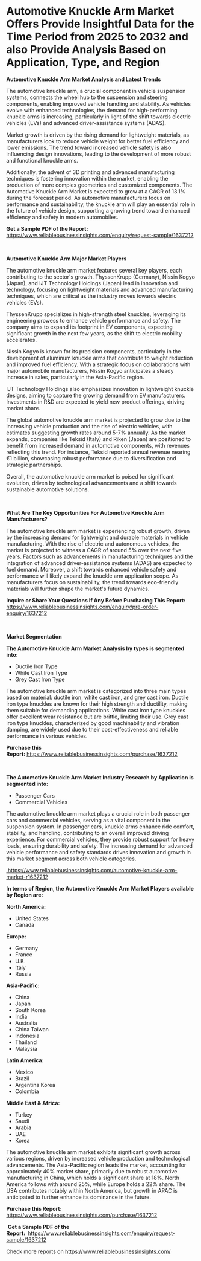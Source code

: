 <p><h1>Automotive Knuckle Arm Market Offers Provide Insightful Data for the Time Period from 2025 to 2032 and also Provide Analysis Based on Application, Type, and Region</h1></p><p><strong>Automotive Knuckle Arm Market Analysis and Latest Trends</strong></p>
<p><p>The automotive knuckle arm, a crucial component in vehicle suspension systems, connects the wheel hub to the suspension and steering components, enabling improved vehicle handling and stability. As vehicles evolve with enhanced technologies, the demand for high-performing knuckle arms is increasing, particularly in light of the shift towards electric vehicles (EVs) and advanced driver-assistance systems (ADAS). </p><p>Market growth is driven by the rising demand for lightweight materials, as manufacturers look to reduce vehicle weight for better fuel efficiency and lower emissions. The trend toward increased vehicle safety is also influencing design innovations, leading to the development of more robust and functional knuckle arms.</p><p>Additionally, the advent of 3D printing and advanced manufacturing techniques is fostering innovation within the market, enabling the production of more complex geometries and customized components. The Automotive Knuckle Arm Market is expected to grow at a CAGR of 13.1% during the forecast period. As automotive manufacturers focus on performance and sustainability, the knuckle arm will play an essential role in the future of vehicle design, supporting a growing trend toward enhanced efficiency and safety in modern automobiles.</p></p>
<p><strong>Get a Sample PDF of the Report:&nbsp;</strong> <a href="https://www.reliablebusinessinsights.com/enquiry/request-sample/1637212?utm_campaign=3133&utm_medium=2&utm_source=Github&utm_content=ia&utm_term=23032025&utm_id=automotive-knuckle-arm">https://www.reliablebusinessinsights.com/enquiry/request-sample/1637212</a></p>
<p>&nbsp;</p>
<p><strong>Automotive Knuckle Arm Major Market Players</strong></p>
<p><p>The automotive knuckle arm market features several key players, each contributing to the sector's growth. ThyssenKrupp (Germany), Nissin Kogyo (Japan), and IJT Technology Holdings (Japan) lead in innovation and technology, focusing on lightweight materials and advanced manufacturing techniques, which are critical as the industry moves towards electric vehicles (EVs).</p><p>ThyssenKrupp specializes in high-strength steel knuckles, leveraging its engineering prowess to enhance vehicle performance and safety. The company aims to expand its footprint in EV components, expecting significant growth in the next few years, as the shift to electric mobility accelerates.</p><p>Nissin Kogyo is known for its precision components, particularly in the development of aluminum knuckle arms that contribute to weight reduction and improved fuel efficiency. With a strategic focus on collaborations with major automobile manufacturers, Nissin Kogyo anticipates a steady increase in sales, particularly in the Asia-Pacific region.</p><p>IJT Technology Holdings also emphasizes innovation in lightweight knuckle designs, aiming to capture the growing demand from EV manufacturers. Investments in R&D are expected to yield new product offerings, driving market share.</p><p>The global automotive knuckle arm market is projected to grow due to the increasing vehicle production and the rise of electric vehicles, with estimates suggesting growth rates around 5-7% annually. As the market expands, companies like Teksid (Italy) and Riken (Japan) are positioned to benefit from increased demand in automotive components, with revenues reflecting this trend. For instance, Teksid reported annual revenue nearing €1 billion, showcasing robust performance due to diversification and strategic partnerships.</p><p>Overall, the automotive knuckle arm market is poised for significant evolution, driven by technological advancements and a shift towards sustainable automotive solutions.</p></p>
<p>&nbsp;</p>
<p><strong>What Are The Key Opportunities For Automotive Knuckle Arm Manufacturers?</strong></p>
<p><p>The automotive knuckle arm market is experiencing robust growth, driven by the increasing demand for lightweight and durable materials in vehicle manufacturing. With the rise of electric and autonomous vehicles, the market is projected to witness a CAGR of around 5% over the next five years. Factors such as advancements in manufacturing techniques and the integration of advanced driver-assistance systems (ADAS) are expected to fuel demand. Moreover, a shift towards enhanced vehicle safety and performance will likely expand the knuckle arm application scope. As manufacturers focus on sustainability, the trend towards eco-friendly materials will further shape the market's future dynamics.</p></p>
<p><strong>Inquire or Share Your Questions If Any Before Purchasing This Report:</strong> <a href="https://www.reliablebusinessinsights.com/enquiry/pre-order-enquiry/1637212?utm_campaign=3133&utm_medium=2&utm_source=Github&utm_content=ia&utm_term=23032025&utm_id=automotive-knuckle-arm">https://www.reliablebusinessinsights.com/enquiry/pre-order-enquiry/1637212</a></p>
<p>&nbsp;</p>
<p><strong>Market Segmentation</strong></p>
<p><strong>The Automotive Knuckle Arm Market Analysis by types is segmented into:</strong></p>
<p><ul><li>Ductile Iron Type</li><li>White Cast Iron Type</li><li>Grey Cast Iron Type</li></ul></p>
<p><p>The automotive knuckle arm market is categorized into three main types based on material: ductile iron, white cast iron, and grey cast iron. Ductile iron type knuckles are known for their high strength and ductility, making them suitable for demanding applications. White cast iron type knuckles offer excellent wear resistance but are brittle, limiting their use. Grey cast iron type knuckles, characterized by good machinability and vibration damping, are widely used due to their cost-effectiveness and reliable performance in various vehicles.</p></p>
<p><strong>Purchase this Report:&nbsp;</strong><a href="https://www.reliablebusinessinsights.com/purchase/1637212?utm_campaign=3133&utm_medium=2&utm_source=Github&utm_content=ia&utm_term=23032025&utm_id=automotive-knuckle-arm">https://www.reliablebusinessinsights.com/purchase/1637212</a></p>
<p>&nbsp;</p>
<p><strong>The Automotive Knuckle Arm Market Industry Research by Application is segmented into:</strong></p>
<p><ul><li>Passenger Cars</li><li>Commercial Vehicles</li></ul></p>
<p><p>The automotive knuckle arm market plays a crucial role in both passenger cars and commercial vehicles, serving as a vital component in the suspension system. In passenger cars, knuckle arms enhance ride comfort, stability, and handling, contributing to an overall improved driving experience. For commercial vehicles, they provide robust support for heavy loads, ensuring durability and safety. The increasing demand for advanced vehicle performance and safety standards drives innovation and growth in this market segment across both vehicle categories.</p></p>
<p><a href="https://www.reliablebusinessinsights.com/automotive-knuckle-arm-market-r1637212?utm_campaign=3133&utm_medium=2&utm_source=Github&utm_content=ia&utm_term=23032025&utm_id=automotive-knuckle-arm">&nbsp;https://www.reliablebusinessinsights.com/automotive-knuckle-arm-market-r1637212</a></p>
<p><strong>In terms of Region, the Automotive Knuckle Arm Market Players available by Region are:</strong></p>
<p>
    <p> <strong> North America: </strong>
        <ul>
            <li>United States</li>
            <li>Canada</li>
        </ul>
        </p> 
    <p> <strong> Europe: </strong>
        <ul>
            <li>Germany</li>
            <li>France</li>
            <li>U.K.</li>
            <li>Italy</li>
            <li>Russia</li>
        </ul>
        </p> 
    <p> <strong> Asia-Pacific: </strong>
        <ul>
            <li>China</li>
            <li>Japan</li>
            <li>South Korea</li>
            <li>India</li>
            <li>Australia</li>
            <li>China Taiwan</li>
            <li>Indonesia</li>
            <li>Thailand</li>
            <li>Malaysia</li>
        </ul>
        </p> 
    <p> <strong> Latin America: </strong>
        <ul>
            <li>Mexico</li>
            <li>Brazil</li>
            <li>Argentina Korea</li>
            <li>Colombia</li>
        </ul>
        </p> 
    <p> <strong> Middle East & Africa: </strong>
        <ul>
            <li>Turkey</li>
            <li>Saudi</li>
            <li>Arabia</li>
            <li>UAE</li>
            <li>Korea</li>
        </ul>
    </p>
    </p>
<p><p>The automotive knuckle arm market exhibits significant growth across various regions, driven by increased vehicle production and technological advancements. The Asia-Pacific region leads the market, accounting for approximately 40% market share, primarily due to robust automotive manufacturing in China, which holds a significant share at 18%. North America follows with around 25%, while Europe holds a 22% share. The USA contributes notably within North America, but growth in APAC is anticipated to further enhance its dominance in the future.</p></p>
<p><strong>Purchase this Report: </strong><a href="https://www.reliablebusinessinsights.com/purchase/1637212?utm_campaign=3133&utm_medium=2&utm_source=Github&utm_content=ia&utm_term=23032025&utm_id=automotive-knuckle-arm">https://www.reliablebusinessinsights.com/purchase/1637212</a></p>
<p>&nbsp;<strong>Get a Sample PDF of the Report:&nbsp;&nbsp;</strong><a href="https://www.reliablebusinessinsights.com/enquiry/request-sample/1637212?utm_campaign=3133&utm_medium=2&utm_source=Github&utm_content=ia&utm_term=23032025&utm_id=automotive-knuckle-arm">https://www.reliablebusinessinsights.com/enquiry/request-sample/1637212</a></p>
<p><strong></strong></p>
<p>Check more reports on <a href="https://www.reliablebusinessinsights.com/?utm_campaign=3133&utm_medium=2&utm_source=Github&utm_content=ia&utm_term=23032025&utm_id=automotive-knuckle-arm">https://www.reliablebusinessinsights.com/</a></p>